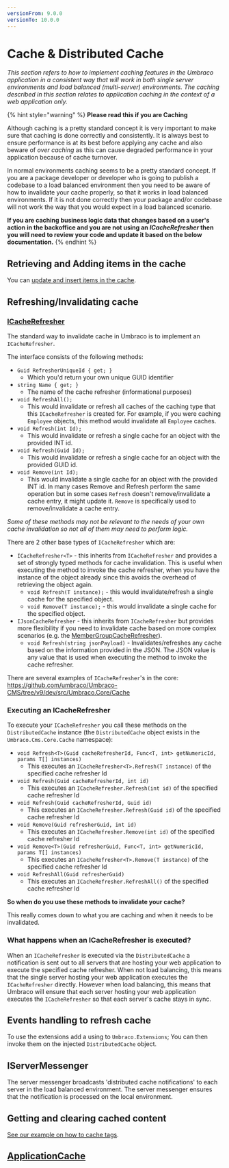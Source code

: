 ```yaml
---
versionFrom: 9.0.0
versionTo: 10.0.0
---
```


# Cache & Distributed Cache

_This section refers to how to implement caching features in the Umbraco application in a consistent way that will work in both single server environments and load balanced (multi-server) environments. The caching described in this section relates to application caching in the context of a web application only._

{% hint style="warning" %} **Please read this if you are Caching**

Although caching is a pretty standard concept it is very important to make sure that caching is done correctly and consistently. It is always best to ensure performance is at its best before applying any cache and also beware of _over caching_ as this can cause degraded performance in your application because of cache turnover.

In normal environments caching seems to be a pretty standard concept. If you are a package developer or developer who is going to publish a codebase to a load balanced environment then you need to be aware of how to invalidate your cache properly, so that it works in load balanced environments. If it is not done correctly then your package and/or codebase will not work the way that you would expect in a load balanced scenario.

**If you are caching business logic data that changes based on a user's action in the backoffice and you are not using an **_**ICacheRefresher**_** then you will need to review your code and update it based on the below documentation.** 
{% endhint %}

## Retrieving and Adding items in the cache

You can [update and insert items in the cache](Updating-Cache/index.md).

## Refreshing/Invalidating cache

### [ICacheRefresher](ICacheRefresher/index.md)

The standard way to invalidate cache in Umbraco is to implement an `ICacheRefresher`.

The interface consists of the following methods:

* `Guid RefresherUniqueId { get; }`
  * Which you'd return your own unique GUID identifier
* `string Name { get; }`
  * The name of the cache refresher (informational purposes)
* `void RefreshAll();`
  * This would invalidate or refresh all caches of the caching type that this `ICacheRefresher` is created for. For example, if you were caching `Employee` objects, this method would invalidate all `Employee` caches.
* `void Refresh(int Id);`
  * This would invalidate or refresh a single cache for an object with the provided INT id.
* `void Refresh(Guid Id);`
  * This would invalidate or refresh a single cache for an object with the provided GUID id.
* `void Remove(int Id);`
  * This would invalidate a single cache for an object with the provided INT id. In many cases Remove and Refresh perform the same operation but in some cases `Refresh` doesn't remove/invalidate a cache entry, it might update it. `Remove` is specifically used to remove/invalidate a cache entry.

_Some of these methods may not be relevant to the needs of your own cache invalidation so not all of them may need to perform logic._

There are 2 other base types of `ICacheRefresher` which are:

* `ICacheRefresher<T>` - this inherits from `ICacheRefresher` and provides a set of strongly typed methods for cache invalidation. This is useful when executing the method to invoke the cache refresher, when you have the instance of the object already since this avoids the overhead of retrieving the object again.
  * `void Refresh(T instance);` - this would invalidate/refresh a single cache for the specified object.
  * `void Remove(T instance);` - this would invalidate a single cache for the specified object.
* `IJsonCacheRefresher` - this inherits from `ICacheRefresher` but provides more flexibility if you need to invalidate cache based on more complex scenarios (e.g. the [MemberGroupCacheRefresher](https://github.com/umbraco/Umbraco-CMS/blob/v9/contrib/src/Umbraco.Core/Cache/MemberGroupCacheRefresher.cs)).
  * `void Refresh(string jsonPayload)` - Invalidates/refreshes any cache based on the information provided in the JSON. The JSON value is any value that is used when executing the method to invoke the cache refresher.

There are several examples of `ICacheRefresher`'s in the core: https://github.com/umbraco/Umbraco-CMS/tree/v9/dev/src/Umbraco.Core/Cache

### Executing an ICacheRefresher

To execute your `ICacheRefresher` you call these methods on the `DistributedCache` instance (the `DistributedCache` object exists in the `Umbraco.Cms.Core.Cache` namespace):

* `void Refresh<T>(Guid cacheRefresherId, Func<T, int> getNumericId, params T[] instances)`
  * This executes an `ICacheRefresher<T>.Refresh(T instance)` of the specified cache refresher Id
* `void Refresh(Guid cacheRefresherId, int id)`
  * This executes an `ICacheRefresher.Refresh(int id)` of the specified cache refresher Id
* `void Refresh(Guid cacheRefresherId, Guid id)`
  * This executes an `ICacheRefresher.Refresh(Guid id)` of the specified cache refresher Id
* `void Remove(Guid refresherGuid, int id)`
  * This executes an `ICacheRefresher.Remove(int id)` of the specified cache refresher Id
* `void Remove<T>(Guid refresherGuid, Func<T, int> getNumericId, params T[] instances)`
  * This executes an `ICacheRefresher<T>.Remove(T instance)` of the specified cache refresher Id
* `void RefreshAll(Guid refresherGuid)`
  * This executes an `ICacheRefresher.RefreshAll()` of the specified cache refresher Id

**So when do you use these methods to invalidate your cache?**

This really comes down to what you are caching and when it needs to be invalidated.

### What happens when an ICacheRefresher is executed?

When an `ICacheRefresher` is executed via the `DistributedCache` a notification is sent out to all servers that are hosting your web application to execute the specified cache refresher. When not load balancing, this means that the single server hosting your web application executes the `ICacheRefresher` directly. However when load balancing, this means that Umbraco will ensure that each server hosting your web application executes the `ICacheRefresher` so that each server's cache stays in sync.

## Events handling to refresh cache

To use the extensions add a using to `Umbraco.Extensions`; You can then invoke them on the injected `DistributedCache` object.

## IServerMessenger

The server messenger broadcasts 'distributed cache notifications' to each server in the load balanced environment. The server messenger ensures that the notification is processed on the local environment.

## Getting and clearing cached content

[See our example on how to cache tags](examples/tags.md).

## [ApplicationCache](Application-Cache/index.md)
